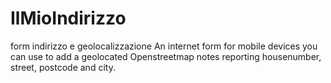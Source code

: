 # IlMioIndirizzo
form indirizzo e geolocalizzazione
An internet form for mobile devices you can use to add a geolocated Openstreetmap notes reporting housenumber, street, postcode and city.
